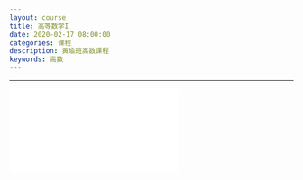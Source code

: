 ```yaml
---
layout: course
title: 高等数学I
date: 2020-02-17 08:00:00
categories: 课程
description: 黄瑜班高数课程
keywords: 高数
---
```




------

<iframe src="//player.bilibili.com/player.html?aid=86772983&cid=148285888&page=1" scrolling="no" border="0" frameborder="no" framespacing="0" allowfullscreen="true"> </iframe>

